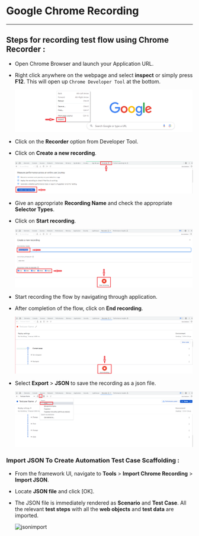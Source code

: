 # Google Chrome Recording
--------------------------------------

## Steps for recording test flow using Chrome Recorder :

 

 * Open Chrome Browser and launch your Application URL.

 * Right click anywhere on the webpage and select **inspect** or simply press **F12**. This will open up `Chrome Developer Tool` at the bottom.

 

   ![chromerecording](../img/chromerecording/Inspect.JPG "chromerecording")

 

 * Click on the **Recorder** option from Developer Tool.

 * Click on **Create a new recording**.

 

   ![chromerecording](../img/chromerecording/StartRecorder.JPG "chromerecording")

 

 * Give an appropriate **Recording Name** and check the appropriate **Selector Types**.

 * Click on **Start recording**.

 

   ![chromerecording](../img/chromerecording/CreateNewRecording.JPG "chromerecording")

 

 * Start recording the flow by navigating through application.

 * After completion of the flow, click on **End recording**.

 

   ![chromerecording](../img/chromerecording/EndRecording.JPG "chromerecording")

 

 * Select **Export** > **JSON** to save the recording as a json file.

 

   ![chromerecording](../img/chromerecording/JSONDownload.JPG "chromerecording")


 

 ### Import JSON To Create Automation Test Case Scaffolding :


 * From the framework UI, navigate to **Tools** > **Import Chrome Recording** > **Import JSON**.

 * Locate **JSON file** and click [OK].

 * The JSON file is immediately rendered as **Scenario** and **Test Case**. All the relevant **test steps** with all the **web objects** and **test data** are imported.

   

   ![jsonimport](../img/chromerecording/importjson.gif "jsonimport")

 